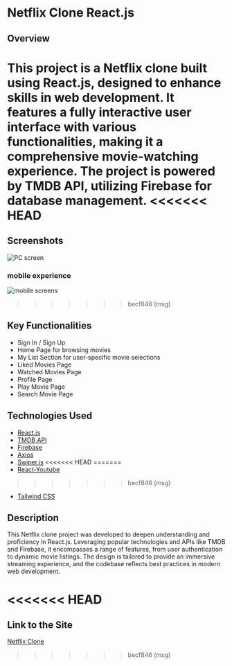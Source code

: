 # Netflix Clone React.js

## Overview
This project is a Netflix clone built using React.js, designed to enhance skills in web development. It features a fully interactive user interface with various functionalities, making it a comprehensive movie-watching experience. The project is powered by TMDB API, utilizing Firebase for database management.
<<<<<<< HEAD
=======

## Screenshots

![PC screen](https://i.imgur.com/FLNs9Qy.jpg)



### mobile experience 
![mobile screens](https://i.imgur.com/ForTeQi.jpg)
>>>>>>> becf846 (msg)
 
## Key Functionalities
- Sign In / Sign Up
- Home Page for browsing movies
- My List Section for user-specific movie selections
- Liked Movies Page
- Watched Movies Page
- Profile Page
- Play Movie Page
- Search Movie Page

## Technologies Used
- [React.js](https://react.dev/)
- [TMDB API](https://www.themoviedb.org/)
- [Firebase](https://firebase.google.com/)
- [Axios](https://www.npmjs.com/package/axios)
- [Swiper.js](https://swiperjs.com/)
<<<<<<< HEAD
=======
- [React-Youtube](https://www.npmjs.com/package/react-youtube)
>>>>>>> becf846 (msg)
- [Tailwind CSS](https://tailwindcss.com/)

## Description
This Netflix clone project was developed to deepen understanding and proficiency in React.js. Leveraging popular technologies and APIs like TMDB and Firebase, it encompasses a range of features, from user authentication to dynamic movie listings. The design is tailored to provide an immersive streaming experience, and the codebase reflects best practices in modern web development.

<<<<<<< HEAD
=======
## Link to the Site
[Netflix Clone](https://netflicz-reactjs-rho.vercel.app/)
>>>>>>> becf846 (msg)
